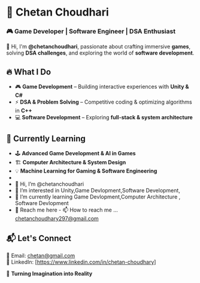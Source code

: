 <!---
chetanchoudhari/chetanchoudhari is a ✨ special ✨ repository because its `README.md` (this file) appears on your GitHub profile.
You can click the Preview link to take a look at your changes.
--->
# 🚀 Chetan Choudhari  

### 🎮 Game Developer | Software Engineer | DSA Enthusiast  

👋 Hi, I'm **@chetanchoudhari**, passionate about crafting immersive **games**, solving **DSA challenges**, and exploring the world of **software development**.  

## 🔥 What I Do  
- 🎮 **Game Development** – Building interactive experiences with **Unity & C#**  
- ⚡ **DSA & Problem Solving** – Competitive coding & optimizing algorithms in **C++**  
- 💻 **Software Development** – Exploring **full-stack & system architecture**  

## 🌱 Currently Learning  
- 🕹️ **Advanced Game Development & AI in Games**  
- 🏗️ **Computer Architecture & System Design**  
- 💡 **Machine Learning for Gaming & Software Engineering**
- 
- 👋 Hi, I’m @chetanchoudhari
- 👀 I’m interested in Unity,Game Devlopment,Software Development,  
- 🌱 I’m currently learning Game Devlopment,Computer Architecture , Software Devlopment  
- 💞️ Reach me here 
                  - 📫 How to reach me ... chetanchoudhary297@gmail.com
## 📬 Let's Connect  
💌 Email: [chetan@gmail.com](mailto:chetan@gmail.com)  
💼 LinkedIn: [https://www.linkedin.com/in/chetan-choudhary]  

🚀 **Turning Imagination into Reality**  
